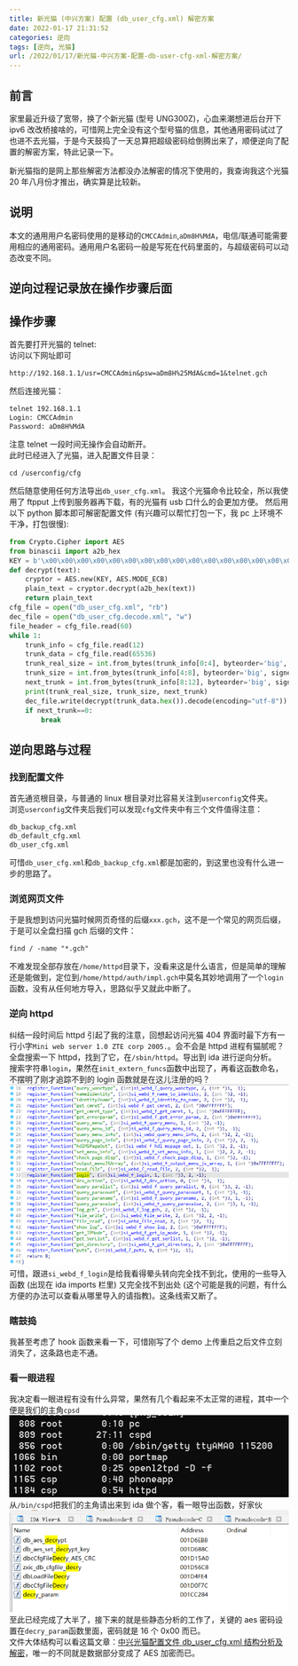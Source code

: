 ```yaml
---
title: 新光猫 (中兴方案) 配置 (db_user_cfg.xml) 解密方案
date: 2022-01-17 21:31:52
categories: 逆向
tags: [逆向, 光猫]
url: /2022/01/17/新光猫-中兴方案-配置-db-user-cfg-xml-解密方案/
---
```


## 前言

家里最近升级了宽带，换了个新光猫 (型号 UNG300Z)，心血来潮想进后台开下 ipv6 改改桥接啥的，可惜网上完全没有这个型号猫的信息，其他通用密码试过了也进不去光猫，于是今天鼓捣了一天总算把超级密码给倒腾出来了，顺便逆向了配置的解密方案，特此记录一下。  

新光猫指的是网上那些解密方法都没办法解密的情况下使用的，我查询我这个光猫 20 年八月份才推出，确实算是比较新。

<!-- more -->

## 说明

本文的通用用户名密码使用的是移动的`CMCCAdmin`,`aDm8H%MdA`，电信/联通可能需要用相应的通用密码。通用用户名密码一般是写死在代码里面的，与超级密码可以动态改变不同。

## 逆向过程记录放在操作步骤后面

## 操作步骤

首先要打开光猫的 telnet:  
访问以下网址即可

```url
http://192.168.1.1/usr=CMCCAdmin&psw=aDm8H%25MdA&cmd=1&telnet.gch
```

然后连接光猫：

```shell
telnet 192.168.1.1
Login: CMCCAdmin
Password: aDm8H%MdA
```

注意 telnet 一段时间无操作会自动断开。  
此时已经进入了光猫，进入配置文件目录：

```shell
cd /userconfig/cfg
```

然后随意使用任何方法导出`db_user_cfg.xml`。
我这个光猫命令比较全，所以我使用了 ftpput 上传到服务器再下载，有的光猫有 usb 口什么的会更加方便。
然后用以下 python 脚本即可解密配置文件 (有兴趣可以帮忙打包一下，我 pc 上环境不干净，打包很慢):

```python
from Crypto.Cipher import AES
from binascii import a2b_hex
KEY = b'\x00\x00\x00\x00\x00\x00\x00\x00\x00\x00\x00\x00\x00\x00\x00\x00'
def decrypt(text):
    cryptor = AES.new(KEY, AES.MODE_ECB)
    plain_text = cryptor.decrypt(a2b_hex(text))
    return plain_text
cfg_file = open("db_user_cfg.xml", "rb")
dec_file = open("db_user_cfg.decode.xml", "w")
file_header = cfg_file.read(60)
while 1:
    trunk_info = cfg_file.read(12)
    trunk_data = cfg_file.read(65536)
    trunk_real_size = int.from_bytes(trunk_info[0:4], byteorder='big', signed=False)
    trunk_size = int.from_bytes(trunk_info[4:8], byteorder='big', signed=False)
    next_trunk = int.from_bytes(trunk_info[8:12], byteorder='big', signed=False)
    print(trunk_real_size, trunk_size, next_trunk)
    dec_file.write(decrypt(trunk_data.hex()).decode(encoding="utf-8"))
    if next_trunk==0:
        break
```

## 逆向思路与过程

### 找到配置文件

首先通览根目录，与普通的 linux 根目录对比容易关注到`userconfig`文件夹。  
浏览`userconfig`文件夹后我们可以发现`cfg`文件夹中有三个文件值得注意：

```text
db_backup_cfg.xml
db_default_cfg.xml
db_user_cfg.xml
```

可惜`db_user_cfg.xml`和`db_backup_cfg.xml`都是加密的，到这里也没有什么进一步的思路了。

### 浏览网页文件

于是我想到访问光猫时候网页奇怪的后缀`xxx.gch`，这不是一个常见的网页后缀，于是可以全盘扫描 gch 后缀的文件：

```shell
find / -name "*.gch"
```

不难发现全部存放在`/home/httpd`目录下，没看来这是什么语言，但是简单的理解还是能做到，定位到`/home/httpd/auth/impl.gch`中莫名其妙地调用了一个`login`函数，没有从任何地方导入，思路似乎又就此中断了。

### 逆向 httpd

纠结一段时间后 httpd 引起了我的注意，回想起访问光猫 404 界面时最下方有一行小字`Mini web server 1.0 ZTE corp 2005.`。会不会是 httpd 进程有猫腻呢？
全盘搜索一下 httpd，找到了它，在`/sbin/httpd`。导出到 ida 进行逆向分析。  
搜索字符串`login`，果然在`init_extern_funcs`函数中出现了，再看这函数命名，不摆明了刚才追踪不到的 login 函数就是在这儿注册的吗？
![](新光猫-中兴方案-配置-db-user-cfg-xml-解密方案/1642426369770.png)
可惜，跟进`si_webd_f_login`是给我看得晕头转向完全找不到北，使用的一些导入函数 (出现在 ida imports 栏里) 又完全找不到出处 (这个可能是我的问题，有什么方便的办法可以查看从哪里导入的请指教)。这条线索又断了。

### 瞎鼓捣

我甚至考虑了 hook 函数来看一下，可惜刚写了个 demo 上传重启之后文件立刻消失了，这条路也走不通。

### 看一眼进程

我决定看一眼进程有没有什么异常，果然有几个看起来不太正常的进程，其中一个便是我们的主角`cpsd`
![](新光猫-中兴方案-配置-db-user-cfg-xml-解密方案/1642426380163.png)
从`/bin/cspd`把我们的主角请出来到 ida 做个客，看一眼导出函数，好家伙
![](新光猫-中兴方案-配置-db-user-cfg-xml-解密方案/1642426388520.png)
至此已经完成了大半了，接下来的就是些静态分析的工作了，关键的 aes 密码设置在`decry_param`函数里面，密码就是 16 个 0x00 而已。  
文件大体结构可以看这篇文章：[中兴光猫配置文件 db_user_cfg.xml 结构分析及解密](https://www.52pojie.cn/forum.php?mod=viewthread&tid=1005978)，唯一的不同就是数据部分变成了 AES 加密而已。
